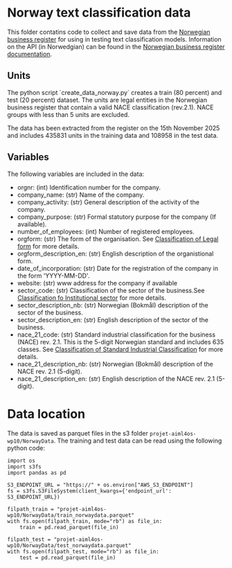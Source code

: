 # Norway text classification data
This folder contatins code to collect and save data from the [Norwegian business register](https://virksomhet.brreg.no/nb/oppslag/enheter) for using in testing text classification models. Information on the API (in Norwedgian) can be found in the [Norwegian business register documentation](https://data.brreg.no/enhetsregisteret/api/dokumentasjon/no/index.html).

## Units
The python script `create_data_norway.py´ creates a train (80 percent) and test (20 percent) dataset. The units are legal entities in the Norwegian business register that contain a valid NACE classification (rev.2.1). NACE groups with less than 5 units are excluded.

The data has been extracted from the register on the 15th November 2025 and includes 435831 units in the training data and 108958 in the test data. 

## Variables
The following variables are included in the data:

- orgnr: (int) Identification number for the company.
- company_name: (str) Name of the company.
- company_activity: (str) General description of the activity of the company.
- company_purpose: (str) Formal statutory purpose for the company (If available).
- number_of_employees: (int) Number of registered employees.
- orgform: (str) The form of the organisation. See [Classification of Legal form](https://www.ssb.no/klass/klassifikasjoner/35) for more details.
- orgform_description_en: (str) English description of the organistional form.
- date_of_incorporation: (str) Date for the registration of the company in the form 'YYYY-MM-DD'.
- website: (str) www address for the company if available
- sector_code: (str) Classification of the sector of the business.See [Classification fo Institutional sector](https://www.ssb.no/klass/klassifikasjoner/39) for more details.
- sector_description_nb:  (str) Norwegian (Bokmål) description of the sector of the business. 
- sector_description_en: (str) English description of the sector of the business.
- nace_21_code: (str) Standard industrial classification for the business (NACE) rev. 2.1. This is the 5-digit Norwegian standard and includes 635 classes. See [Classification of Standard Industrial Classification](https://www.ssb.no/klass/klassifikasjoner/6) for more details.
- nace_21_description_nb: (str) Norwegian (Bokmål) description of the NACE rev. 2.1 (5-digit).
- nace_21_description_en: (str) English description of the NACE rev. 2.1 (5-digit).

# Data location
The data is saved as parquet files in the s3 folder `projet-aiml4os-wp10/NorwayData`.
The training and test data can be read using the following python code:
```
import os
import s3fs
import pandas as pd

S3_ENDPOINT_URL = "https://" + os.environ["AWS_S3_ENDPOINT"]
fs = s3fs.S3FileSystem(client_kwargs={'endpoint_url': S3_ENDPOINT_URL})

filpath_train = "projet-aiml4os-wp10/NorwayData/train_norwaydata.parquet"
with fs.open(filpath_train, mode="rb") as file_in:
    train = pd.read_parquet(file_in)

filpath_test = "projet-aiml4os-wp10/NorwayData/test_norwaydata.parquet"
with fs.open(filpath_test, mode="rb") as file_in:
    test = pd.read_parquet(file_in)
```
